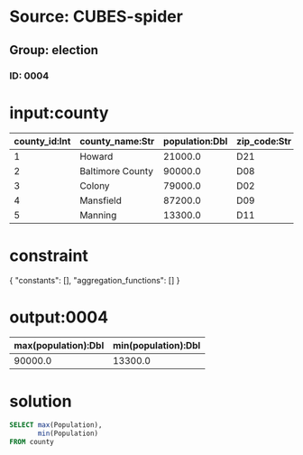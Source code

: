 # Source: CUBES-spider
## Group: election
### ID: 0004

# input:county

| county_id:Int | county_name:Str | population:Dbl | zip_code:Str |
|---|---|---|---|
| 1 | Howard | 21000.0 | D21 |
| 2 | Baltimore County | 90000.0 | D08 |
| 3 | Colony | 79000.0 | D02 |
| 4 | Mansfield | 87200.0 | D09 |
| 5 | Manning | 13300.0 | D11 |

# constraint

{
  "constants": [],
  "aggregation_functions": []
}

# output:0004

| max(population):Dbl | min(population):Dbl |
|---|---|
| 90000.0 | 13300.0 |

# solution

```sql
SELECT max(Population),
       min(Population)
FROM county
```
